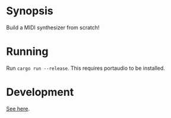 # Synopsis

Build a MIDI synthesizer from scratch!

# Running

Run `cargo run --release`. This requires portaudio to be installed.

# Development

[See here](IMPLEMENTATION.md).
